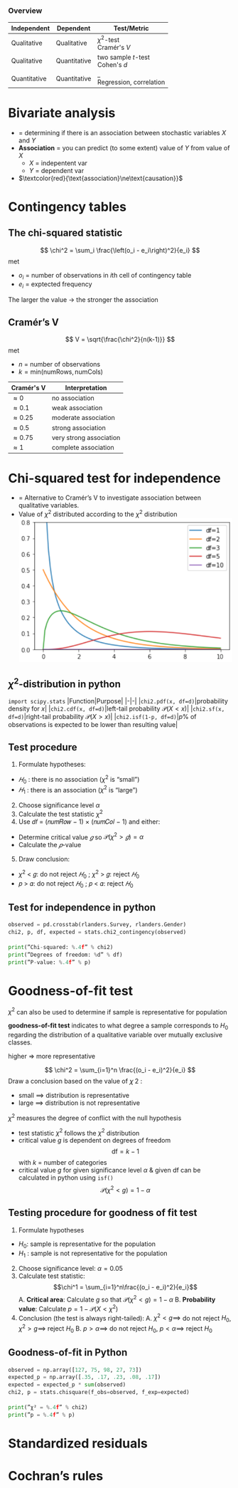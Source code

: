 ### Overview
|Independent|Dependent|Test/Metric|
|-|-|-|
|Qualitative|Qualitative|$\chi^2$-test<br>Cramér's $V$|
|Qualitative|Quantitative|two sample $t$-test<br>Cohen's $d$
|Quantitative|Quantitative|$\_$<br>Regression, correlation|
# Bivariate analysis
- $=$ determining if there is an association between stochastic variables $X$ and $Y$
- **Association** = you can predict (to some extent) value of $Y$ from value of $X$
	- $X$ = indepentent var
	- $Y$ = dependent var
- $\textcolor{red}{\text{association}\ne\text{causation}}$
# Contingency tables
## The chi-squared statistic
$$
\chi^2 = \sum_i \frac{\left(o_i - e_i\right)^2}{e_i}
$$
met
- $o_i$ = number of observations in $i$th cell of contingency table
- $e_i$ = exptected frequency

The larger the value $\rightarrow$ the stronger the association
## Cramér’s V
$$
V = \sqrt{\frac{\chi^2}{n(k-1)}}
$$
met
- $n$ = number of observations
- $k = \text{min}(\text{numRows}, \text{numCols})$

| Cramér's V|Interpretation|
|-|-|
|$\approx 0$|no association|
|$\approx 0.1$|weak association|
|$\approx 0.25$|moderate association|
|$\approx 0.5$|strong association|
|$\approx 0.75$|very strong association|
|$\approx 1$|complete association|
# Chi-squared test for independence
- = Alternative to Cramér’s V to investigate association between qualitative variables.
- Value of $\chi^2$ distributed according to the $\chi^2$ distribution
![5aeef5782978bb98829580cbeed017c4.png](../../_resources/5aeef5782978bb98829580cbeed017c4.png)
## $\chi^2$-distribution in python
`import scipy.stats`
|Function|Purpose|
|-|-|
|`chi2.pdf(x, df=d)`|probability density for $x$|
|`chi2.cdf(x, df=d)`|left-tail probability $\mathcal P(X < x)$|
|`chi2.sf(x, df=d)`|right-tail probability $\mathcal P(X > x)$|
|`chi2.isf(1-p, df=d)`|$p\%$ of observations is expected to be lower than resulting value|
## Test procedure
1. Formulate hypotheses:
  - $𝐻_0$ : there is no association ($\chi^2$ is “small”)
  - $𝐻_1$ : there is an association ($\chi^2$ is “large”)
2. Choose significance level $\alpha$
3. Calculate the test statistic $\chi^2$
4. Use  𝑑𝑓 = (𝑛𝑢𝑚𝑅𝑜𝑤 − 1) × (𝑛𝑢𝑚𝐶𝑜𝑙 − 1) and either:
  - Determine critical value $𝑔$ so $\mathcal P(\chi^2 > 𝑔) = \alpha$
  - Calculate the $𝑝$-value
5. Draw conclusion:
  - $\chi^2$ < 𝑔: do not reject $𝐻_0$ ; $\chi^2$ > 𝑔: reject $𝐻_0$
  - 𝑝 > 𝛼: do not reject $𝐻_0$ ; 𝑝 < 𝛼: reject $𝐻_0$
## Test for independence in python
```python
observed = pd.crosstab(rlanders.Survey, rlanders.Gender)
chi2, p, df, expected = stats.chi2_contingency(observed)

print(”Chi-squared: %.4f” % chi2)
print(”Degrees of freedom: %d” % df)
print(”P-value: %.4f” % p)
```
# Goodness-of-fit test
$\chi^2$ can also be used to determine if sample is representative for population

**goodness-of-fit test** indicates to what degree a sample corresponds to $H_0$ regarding the distribution of a qualitative variable over mutually exclusive classes.

higher => more representative

$$
\chi^2 = \sum_{i=1}^n \frac{(o_i - e_i)^2}{e_i}
$$
Draw a conclusion based on the value of 𝜒 2 :
- small $\implies$ distribution is representative
- large $\implies$ distribution is not representative

$\chi^2$ measures the degree of conflict with the null hypothesis

- test statistic $\chi^2$ follows the $\chi^2$ distribution
- critical value $g$ is dependent on degrees of freedom
  $$\text{df} = k-1$$
  with $k$ = number of categories
- critical value $g$ for given significance level $\alpha$ & given $\text{df}$ can be calculated in python using `isf()`
  $$\mathcal P(\chi^2 < g) = 1 - \alpha$$
## Testing procedure for goodness of fit test
1. Formulate hypotheses
  - $H_0$: sample is representative for the population
  - $H_1$ : sample is not representative for the population
2. Choose significance level: $\alpha = 0.05$
3. Calculate test statistic:
$$\chi^1 = \sum_{i=1}^n\frac{(o_i - e_i)^2}{e_i}$$
$\text{    }\text{    }\text{    }$A. **Critical area**: Calculate $g$ so that $\mathcal P(\chi^2 < g) = 1 - \alpha$
$\text{    }\text{  }\text{    }$B. **Probability value**: Calculate $p = 1 - \mathcal P(X < \chi^2)$
4. Conclusion (the test is always right-tailed):
$\text{    }\text{    }\text{    }$A. $\chi^2 < g \implies$ do not reject $H_0$, $\chi^2 > g \implies$ reject $H_0$
$\text{    }\text{    }\text{    }$B. $p > \alpha \implies$ do not reject $H_0$, $p < \alpha \implies$ reject $H_0$
## Goodness-of-fit in Python
```python
observed = np.array([127, 75, 98, 27, 73])
expected_p = np.array([.35, .17, .23, .08, .17])
expected = expected_p * sum(observed)
chi2, p = stats.chisquare(f_obs=observed, f_exp=expected)

print(”χ² = %.4f” % chi2)
print(”p = %.4f” % p)
```
# Standardized residuals
# Cochran’s rules